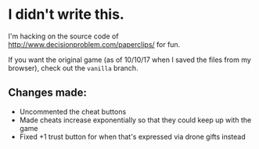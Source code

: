 # I didn't write this.

I'm hacking on the source code of http://www.decisionproblem.com/paperclips/ for fun.  

If you want the original game (as of 10/10/17 when I saved the files from my browser), check out the `vanilla` branch.

## Changes made:

* Uncommented the cheat buttons
* Made cheats increase exponentially so that they could keep up with the game
* Fixed +1 trust button for when that's expressed via drone gifts instead
